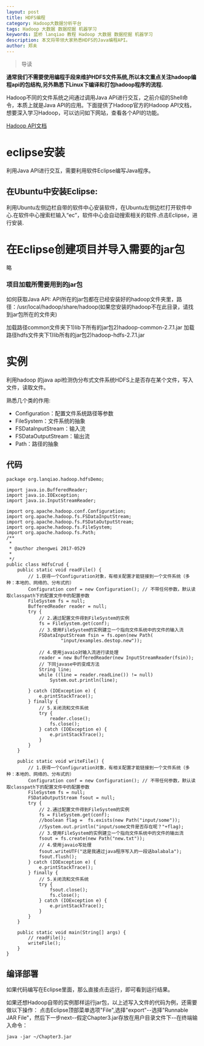 ```yaml
---
layout: post
title: HDFS编程
category: Hadoop大数据分析平台
tags: Hadoop 大数据 数据挖掘 机器学习
keywords: 蓝桥 lanqiao 教程 Hadoop 大数据 数据挖掘 机器学习
description: 本文将带领大家熟悉HDFS的Java编程API。
author: 郑未
---
```


>导读

**通常我们不需要使用编程手段来维护HDFS文件系统,所以本文重点关注hadoop编程api的包结构,另外熟悉下Linux下编译和打包hadoop程序的流程.**

Hadoop不同的文件系统之间通过调用Java API进行交互，之前介绍的Shell命令，本质上就是Java API的应用。下面提供了Hadoop官方的Hadoop API文档，想要深入学习Hadoop，可以访问如下网站，查看各个API的功能。

[Hadoop API文档](http://hadoop.apache.org/docs/stable/api/)

# eclipse安装

利用Java API进行交互，需要利用软件Eclipse编写Java程序。

## 在Ubuntu中安装Eclipse:

利用Ubuntu左侧边栏自带的软件中心安装软件，在Ubuntu左侧边栏打开软件中心.在软件中心搜索栏输入“ec”，软件中心会自动搜索相关的软件.点击Eclipse，进行安装.

# 在Eclipse创建项目并导入需要的jar包

略

### 项目加载所需要用到的jar包

如何获取Java API: API所在的jar包都在已经安装好的hadoop文件夹里，路径：/usr/local/hadoop/share/hadoop(如果您安装的hadoop不在此目录，请找到jar包所在的文件夹)


加载路径common文件夹下1)lib下所有的jar包2)hadoop-common-2.7.1.jar
加载路径hdfs文件夹下1)lib所有的jar包2)hadoop-hdfs-2.7.1.jar

# 实例

利用hadoop 的java api检测伪分布式文件系统HDFS上是否存在某个文件，写入文件，读取文件。

熟悉几个类的作用:

- Configuration：配置文件系统路径等参数
- FileSystem：文件系统的抽象
- FSDataInputStream：输入流
- FSDataOutputStream：输出流
- Path：路径的抽象

## 代码

    package org.lanqiao.hadoop.hdfsDemo;

    import java.io.BufferedReader;
    import java.io.IOException;
    import java.io.InputStreamReader;

    import org.apache.hadoop.conf.Configuration;
    import org.apache.hadoop.fs.FSDataInputStream;
    import org.apache.hadoop.fs.FSDataOutputStream;
    import org.apache.hadoop.fs.FileSystem;
    import org.apache.hadoop.fs.Path;
    /**
     *
     * @author zhengwei 2017-0529
     *
     */
    public class HdfsCrud {
        public static void readFile() {
            // 1.获得一个Configuration对象，有相关配置才能链接到一个文件系统（多种：本地的、网络的、分布式的）
            Configuration conf = new Configuration(); // 不带任何参数，默认读取classpath下的配置文件中的配置参数
            FileSystem fs = null;
            BufferedReader reader = null;
            try {
                // 2.通过配置文件得到FileSystem的实例
                fs = FileSystem.get(conf);
                // 3.使用FileSystem的实例建立一个指向文件系统中的文件的输入流
                FSDataInputStream fsin = fs.open(new Path(
                        "input/examples.destop.new"));

                // 4.使用javaio对输入流进行读处理
                reader = new BufferedReader(new InputStreamReader(fsin));
                // 下同javase中的变成方法
                String line;
                while ((line = reader.readLine()) != null)
                    System.out.println(line);

            } catch (IOException e) {
                e.printStackTrace();
            } finally {
                // 5.关闭流和文件系统
                try {
                    reader.close();
                    fs.close();
                } catch (IOException e) {
                    e.printStackTrace();
                }
            }
        }

        public static void writeFile() {
            // 1.获得一个Configuration对象，有相关配置才能链接到一个文件系统（多种：本地的、网络的、分布式的）
            Configuration conf = new Configuration(); // 不带任何参数，默认读取classpath下的配置文件中的配置参数
            FileSystem fs = null;
            FSDataOutputStream fsout = null;
            try {
                // 2.通过配置文件得到FileSystem的实例
                fs = FileSystem.get(conf);
                //boolean flag =  fs.exists(new Path("input/some"));
                //System.out.println("input/some文件是否存在呢？"+flag);
                // 3.使用FileSystem的实例建立一个指向文件系统中的文件的输出流
                fsout = fs.create(new Path("new.txt"));
                // 4.使用javaio写处理
                fsout.writeUTF("这是我通过java程序写入的一段话balabala");
                fsout.flush();
            } catch (IOException e) {
                e.printStackTrace();
            } finally {
                // 5.关闭流和文件系统
                try {
                    fsout.close();
                    fs.close();
                } catch (IOException e) {
                    e.printStackTrace();
                }
            }
        }

        public static void main(String[] args) {
            // readFile();
            writeFile();
        }
    }


## 编译部署

如果代码编写在Eclipse里面，那么直接点击运行，即可看到运行结果。

如果还想Hadoop自带的实例那样运行jar包，以上述写入文件的代码为例，还需要做以下操作：
点击Eclipse顶部菜单选项"File",选择"export"--选择"Runnable JAR File"，然后下一步next--假定Chapter3.jar存放在用户目录文件下--在终端输入命令：

    java -jar ~/Chapter3.jar
